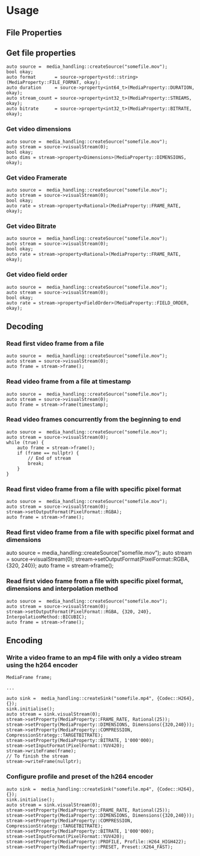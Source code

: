 # Usage

## File Properties

## Get file properties
    auto source =  media_handling::createSource("somefile.mov");
    bool okay;
    auto format       = source->property<std::string>(MediaProperty::FILE_FORMAT, okay);
    auto duration     = source->property<int64_t>(MediaProperty::DURATION, okay);
    auto stream_count = source->property<int32_t>(MediaProperty::STREAMS, okay);
    auto bitrate      = source->property<int32_t>(MediaProperty::BITRATE, okay);


### Get video dimensions
    auto source =  media_handling::createSource("somefile.mov");
    auto stream = source->visualStream(0);
    bool okay;
    auto dims = stream->property<Dimensions>(MediaProperty::DIMENSIONS, okay);


### Get video Framerate
    auto source =  media_handling::createSource("somefile.mov");
    auto stream = source->visualStream(0);
    bool okay;
    auto rate = stream->property<Rational>(MediaProperty::FRAME_RATE, okay);


### Get video Bitrate
    auto source =  media_handling::createSource("somefile.mov");
    auto stream = source->visualStream(0);
    bool okay;
    auto rate = stream->property<Rational>(MediaProperty::FRAME_RATE, okay);


### Get video field order
    auto source =  media_handling::createSource("somefile.mov");
    auto stream = source->visualStream(0);
    bool okay;
    auto rate = stream->property<FieldOrder>(MediaProperty::FIELD_ORDER, okay);


## Decoding

### Read first video frame from a file
    auto source =  media_handling::createSource("somefile.mov");
    auto stream = source->visualStream(0);
    auto frame = stream->frame(); 


### Read video frame from a file at timestamp
    auto source =  media_handling::createSource("somefile.mov");
    auto stream = source->visualStream(0);
    auto frame = stream->frame(timestamp); 

### Read video frames concurrently from the beginning to end
    auto source =  media_handling::createSource("somefile.mov");
    auto stream = source->visualStream(0);
    while (true) {
        auto frame = stream->frame(); 
        if (frame == nullptr) {
            // End of stream
            break;
        }
    }

### Read first video frame from a file with specific pixel format
    auto source =  media_handling::createSource("somefile.mov");
    auto stream = source->visualStream(0);
    stream->setOutputFormat(PixelFormat::RGBA);
    auto frame = stream->frame(); 

### Read first video frame from a file with specific pixel format and dimensions
  auto source =  media_handling::createSource("somefile.mov");
  auto stream = source->visualStream(0);
  stream->setOutputFormat(PixelFormat::RGBA, {320, 240});
  auto frame = stream->frame(); 

### Read first video frame from a file with specific pixel format, dimensions and interpolation method
    auto source =  media_handling::createSource("somefile.mov");
    auto stream = source->visualStream(0);
    stream->setOutputFormat(PixelFormat::RGBA, {320, 240}, InterpolationMethod::BICUBIC);
    auto frame = stream->frame(); 

## Encoding

### Write a video frame to an mp4 file with only a video stream using the h264 encoder
    MediaFrame frame;

    ...

    auto sink =  media_handling::createSink("somefile.mp4", {Codec::H264}, {});
    sink.initialise();
    auto stream = sink.visualStream(0);
    stream->setProperty(MediaProperty::FRAME_RATE, Rational(25));
    stream->setProperty(MediaProperty::DIMENSIONS, Dimensions({320,240}));
    stream->setProperty(MediaProperty::COMPRESSION, CompressionStrategy::TARGETBITRATE);
    stream->setProperty(MediaProperty::BITRATE, 1'000'000);
    stream->setInputFormat(PixelFormat::YUV420);
    stream->writeFrame(frame);
    // To finish the stream
    stream->writeFrame(nullptr);

### Configure profile and preset of the h264 encoder
    auto sink =  media_handling::createSink("somefile.mp4", {Codec::H264}, {});
    sink.initialise();
    auto stream = sink.visualStream(0);
    stream->setProperty(MediaProperty::FRAME_RATE, Rational(25));
    stream->setProperty(MediaProperty::DIMENSIONS, Dimensions({320,240}));
    stream->setProperty(MediaProperty::COMPRESSION, CompressionStrategy::TARGETBITRATE);
    stream->setProperty(MediaProperty::BITRATE, 1'000'000);
    stream->setInputFormat(PixelFormat::YUV420);
    stream->setProperty(MediaProperty::PROFILE, Profile::H264_HIGH422);
    stream->setProperty(MediaProperty::PRESET, Preset::X264_FAST);